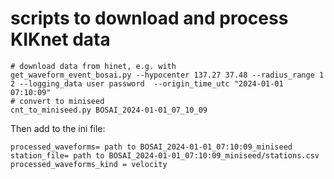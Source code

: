 # scripts to download and process KIKnet data

```
# download data from hinet, e.g. with 
get_waveform_event_bosai.py --hypocenter 137.27 37.48 --radius_range 1 2 --logging_data user password  --origin_time_utc "2024-01-01 07:10:09"
# convert to miniseed
cnt_to_miniseed.py BOSAI_2024-01-01_07_10_09

```
Then add to the ini file:
```
processed_waveforms= path to BOSAI_2024-01-01_07:10:09_miniseed
station_file= path to BOSAI_2024-01-01_07:10:09_miniseed/stations.csv
processed_waveforms_kind = velocity
```
